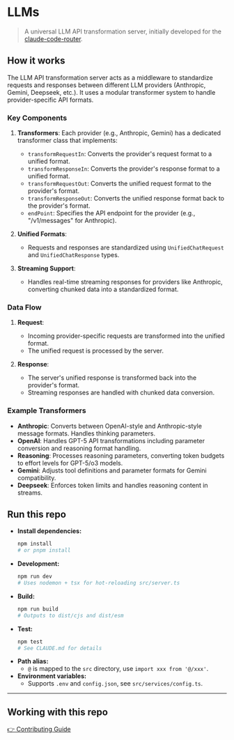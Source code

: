 # LLMs

> A universal LLM API transformation server, initially developed for the [claude-code-router](https://github.com/musistudio/claude-code-router).

## How it works

The LLM API transformation server acts as a middleware to standardize requests and responses between different LLM providers (Anthropic, Gemini, Deepseek, etc.). It uses a modular transformer system to handle provider-specific API formats.

### Key Components

1. **Transformers**: Each provider (e.g., Anthropic, Gemini) has a dedicated transformer class that implements:

   - `transformRequestIn`: Converts the provider's request format to a unified format.
   - `transformResponseIn`: Converts the provider's response format to a unified format.
   - `transformRequestOut`: Converts the unified request format to the provider's format.
   - `transformResponseOut`: Converts the unified response format back to the provider's format.
   - `endPoint`: Specifies the API endpoint for the provider (e.g., "/v1/messages" for Anthropic).

2. **Unified Formats**:

   - Requests and responses are standardized using `UnifiedChatRequest` and `UnifiedChatResponse` types.

3. **Streaming Support**:
   - Handles real-time streaming responses for providers like Anthropic, converting chunked data into a standardized format.

### Data Flow

1. **Request**:

   - Incoming provider-specific requests are transformed into the unified format.
   - The unified request is processed by the server.

2. **Response**:
   - The server's unified response is transformed back into the provider's format.
   - Streaming responses are handled with chunked data conversion.

### Example Transformers

- **Anthropic**: Converts between OpenAI-style and Anthropic-style message formats. Handles thinking parameters.
- **OpenAI**: Handles GPT-5 API transformations including parameter conversion and reasoning format handling.
- **Reasoning**: Processes reasoning parameters, converting token budgets to effort levels for GPT-5/o3 models.
- **Gemini**: Adjusts tool definitions and parameter formats for Gemini compatibility.
- **Deepseek**: Enforces token limits and handles reasoning content in streams.

## Run this repo

- **Install dependencies:**
  ```sh
  npm install
  # or pnpm install
  ```
- **Development:**
  ```sh
  npm run dev
  # Uses nodemon + tsx for hot-reloading src/server.ts
  ```
- **Build:**
  ```sh
  npm run build
  # Outputs to dist/cjs and dist/esm
  ```
- **Test:**
  ```sh
  npm test
  # See CLAUDE.md for details
  ```
- **Path alias:**
  - `@` is mapped to the `src` directory, use `import xxx from '@/xxx'`.
- **Environment variables:**
  - Supports `.env` and `config.json`, see `src/services/config.ts`.

---

## Working with this repo

[👉 Contributing Guide](./CONTRIBUTING.md)
